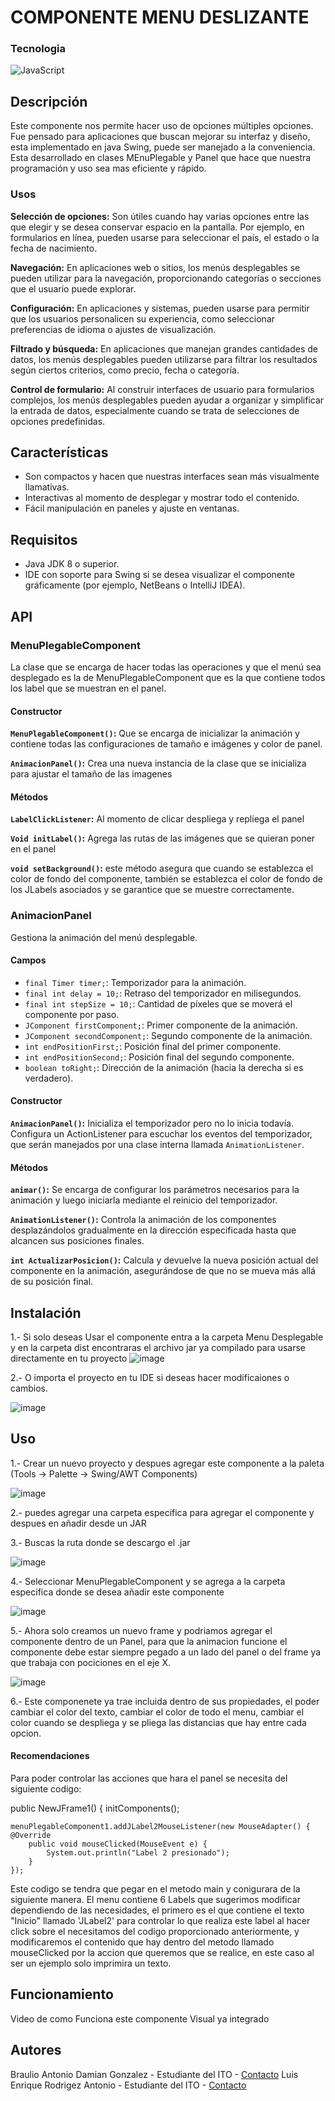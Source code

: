 <h1> COMPONENTE MENU DESLIZANTE</h1>

### Tecnologia 
![JavaScript](https://img.shields.io/badge/-Java-ED8B00?style=for-the-badge&logo=openjdk&logoColor=white)

<H2>Descripción </H2>

 Este componente nos permite hacer uso de opciones múltiples opciones. Fue pensado para aplicaciones que buscan mejorar su interfaz y diseño, esta implementado en java Swing, puede ser manejado a la conveniencia.
Esta desarrollado en clases MEnuPlegable y Panel que hace que nuestra programación y uso sea mas eficiente y rápido.

<H3> Usos </H3>

**Selección de opciones:** Son útiles cuando hay varias opciones entre las que elegir y se desea conservar espacio en la pantalla. Por ejemplo, en formularios en línea, pueden usarse para seleccionar el país, el estado o la fecha de nacimiento.

**Navegación:** En aplicaciones web o sitios, los menús desplegables se pueden utilizar para la navegación, proporcionando categorías o secciones que el usuario puede explorar.

**Configuración:** En aplicaciones y sistemas, pueden usarse para permitir que los usuarios personalicen su experiencia, como seleccionar preferencias de idioma o ajustes de visualización.

**Filtrado y búsqueda:** En aplicaciones que manejan grandes cantidades de datos, los menús desplegables pueden utilizarse para filtrar los resultados según ciertos criterios, como precio, fecha o categoría.

**Control de formulario:** Al construir interfaces de usuario para formularios complejos, los menús desplegables pueden ayudar a organizar y simplificar la entrada de datos, especialmente cuando se trata de selecciones de opciones predefinidas.

## Características

- Son compactos y hacen que nuestras interfaces sean más visualmente llamativas.
- Interactivas al momento de desplegar y mostrar todo el contenido.
- Fácil manipulación en paneles y ajuste en ventanas.

## Requisitos

- Java JDK 8 o superior.
- IDE con soporte para Swing si se desea visualizar el componente gráficamente (por ejemplo, NetBeans o IntelliJ IDEA).

## API

### MenuPlegableComponent
La clase que se encarga de hacer todas las operaciones y que el menú sea desplegado es la de MenuPlegableComponent que es la que contiene todos los label que se muestran en el panel.

#### Constructor
**`MenuPlegableComponent()`:** Que se encarga de inicializar la animación y contiene todas las configuraciones de tamaño e imágenes y color de panel.

**`AnimacionPanel()`:** Crea una nueva instancia de la clase que se inicializa para ajustar el tamaño de las imagenes

#### Métodos


**`LabelClickListener`:** Al momento de clicar despliega y repliega el panel

**`Void initLabel()`:** Agrega las rutas de las imágenes que se quieran poner en el panel

**`void setBackground()`:** este método asegura que cuando se establezca el color de fondo del componente, también se establezca el color de fondo de los JLabels asociados y se garantice que se muestre correctamente.

### AnimacionPanel
Gestiona la animación del menú desplegable.

#### Campos

- `final Timer timer;`: Temporizador para la animación.
- `final int delay = 10;`: Retraso del temporizador en milisegundos.
- `final int stepSize = 10;`: Cantidad de píxeles que se moverá el componente por paso.
- `JComponent firstComponent;`: Primer componente de la animación.
- `JComponent secondComponent;`: Segundo componente de la animación.
- `int endPositionFirst;`: Posición final del primer componente.
- `int endPositionSecond;`: Posición final del segundo componente.
- `boolean toRight;`: Dirección de la animación (hacia la derecha si es verdadero).

#### Constructor

**`AnimacionPanel()`:** Inicializa el temporizador pero no lo inicia todavía. Configura un ActionListener para escuchar los eventos del temporizador, que serán manejados por una clase interna llamada `AnimationListener`.

#### Métodos

**`animar()`:** Se encarga de configurar los parámetros necesarios para la animación y luego iniciarla mediante el reinicio del temporizador.

**`AnimationListener()`:** Controla la animación de los componentes desplazándolos gradualmente en la dirección especificada hasta que alcancen sus posiciones finales.

**`int ActualizarPosicion()`:** Calcula y devuelve la nueva posición actual del componente en la animación, asegurándose de que no se mueva más allá de su posición final.

## Instalación
1.- Si solo deseas Usar el componente entra a la carpeta Menu Desplegable y en la carpeta dist encontraras el archivo jar ya compilado para usarse directamente en tu proyecto
![image](https://github.com/BraulioDamian/ITO-TAP-U2_COMPONENTE_MENU_DESLIZANTE/assets/142832691/0c18a4a8-7da6-449d-aef7-ca10b93e3c87)

2.- O importa el proyecto en tu IDE si deseas hacer modificaiones o cambios.

![image](https://github.com/BraulioDamian/ITO-TAP-U2_COMPONENTE_MENU_DESLIZANTE/assets/142832691/772500d9-bd72-4588-9a2f-4df71d1e536f)

## Uso

1.- Crear un nuevo proyecto y despues agregar este componente a la paleta (Tools -> Palette -> Swing/AWT Components)

![image](https://github.com/BraulioDamian/ITO-TAP-U2_COMPONENTE_MENU_DESLIZANTE/assets/142832691/c8aaac1f-acdb-4ee4-97f1-9ad425fd9ba0)

2.- puedes agregar una carpeta especifica para agregar el componente y despues en añadir desde un JAR

3.- Buscas la ruta donde se descargo el .jar

![image](https://github.com/BraulioDamian/ITO-TAP-U2_COMPONENTE_MENU_DESLIZANTE/assets/142832691/ca95dee1-c90b-44f0-9c90-739564f470a6)

4.- Seleccionar MenuPlegableComponent y se agrega a la carpeta especifica donde se desea añadir este componente 

![image](https://github.com/BraulioDamian/ITO-TAP-U2_COMPONENTE_MENU_DESLIZANTE/assets/142832691/844b251e-6905-4c0f-8c96-0028e7577276)

5.- Ahora solo creamos un nuevo frame y podriamos agregar el componente dentro de un Panel, para que la animacion funcione el componente debe estar siempre pegado a  un lado del panel o del frame ya que trabaja con pociciones en el eje X.

![image](https://github.com/BraulioDamian/ITO-TAP-U2_COMPONENTE_MENU_DESLIZANTE/assets/142832691/3d80dd0e-1a35-4765-81ac-632826fd3bbc)

6.- Este componenete ya trae incluida dentro de sus propiedades, el poder cambiar el color del texto, cambiar el color de todo el menu, cambiar el color cuando se despliega y se pliega las distancias que hay entre cada opcion.

#### Recomendaciones

Para poder controlar las acciones que hara el panel se necesita del siguiente codigo:

public NewJFrame1() { initComponents();

    menuPlegableComponent1.addJLabel2MouseListener(new MouseAdapter() {
    @Override
        public void mouseClicked(MouseEvent e) {
            System.out.println("Label 2 presionado");
        }
    });
Este codigo se tendra que pegar en el metodo main y conigurara de la siguiente manera. El menu contiene 6 Labels que sugerimos modificar dependiendo de las necesidades, el primero es el que contiene el texto "Inicio" llamado 'JLabel2' para controlar lo que realiza este label al hacer click sobre el necesitamos del codigo proporcionado anteriormente, y modificaremos el contenido que hay dentro del metodo llamado mouseClicked por la accion que queremos que se realice, en este caso al ser un ejemplo solo imprimira un texto.

## Funcionamiento 

Video de como Funciona este componente Visual ya integrado


## Autores

Braulio Antonio Damian Gonzalez - Estudiante del ITO - [Contacto](JennyDiego (github.com))
Luis Enrique Rodrigez Antonio - Estudiante del ITO - [Contacto](JesusAngelMM (github.com))
